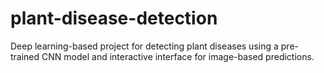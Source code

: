 # plant-disease-detection
Deep learning-based project for detecting plant diseases using a pre-trained CNN model and interactive interface for image-based predictions.
